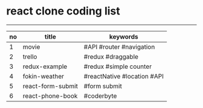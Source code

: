 # react clone coding list
----------------------------------------
| no | title |keywords   |
|----|-------|-----------|
|1   |movie  |#API #router #navigation| |
|2   |trello |#redux #draggable| |
|3   |redux-example|#redux #simple counter| |
|4   |fokin-weather|#reactNative #location #API| |
|5   |react-form-submit|#form submit| |
|6   |react-phone-book|#coderbyte | |
